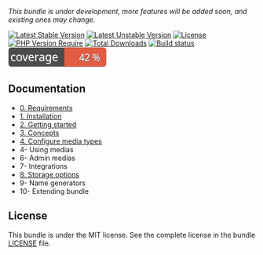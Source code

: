 
*This bundle is under development, more features will be added soon, and existing ones may change.*

[![Latest Stable Version](https://poser.pugx.org/softspring/media-bundle/v/stable.svg)](https://packagist.org/packages/softspring/media-bundle)
[![Latest Unstable Version](https://poser.pugx.org/softspring/media-bundle/v/unstable.svg)](https://packagist.org/packages/softspring/media-bundle)
[![License](https://poser.pugx.org/softspring/media-bundle/license.svg)](https://packagist.org/packages/softspring/media-bundle)
[![PHP Version Require](http://poser.pugx.org/softspring/media-bundle/require/php)](https://packagist.org/packages/softspring/media-bundle)
[![Total Downloads](https://poser.pugx.org/softspring/media-bundle/downloads)](https://packagist.org/packages/softspring/media-bundle)
[![Build status](https://github.com/softspring/media-bundle/actions/workflows/php.yml/badge.svg?branch=5.1)](https://github.com/softspring/media-bundle/actions/workflows/php.yml)
![Coverage](https://raw.githubusercontent.com/softspring/media-bundle/5.1/.github/badges/coverage.svg)

## Documentation

- [0. Requirements](docs/0_requirements.md)
- [1. Installation](docs/1_installation.md)
- [2. Getting started](docs/2_getting_started.md)
- [3. Concepts](docs/3_concepts.md)
- [4. Configure media types](docs/4_media_types.md)
- 4- Using medias
- 6- Admin medias
- 7- Integrations
- [8. Storage options](docs/8_storage_options.md)
- 9- Name generators
- 10- Extending bundle

## License

This bundle is under the MIT license. See the complete license in the bundle [LICENSE](LICENSE) file.
